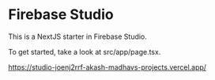 # Firebase Studio

This is a NextJS starter in Firebase Studio.

To get started, take a look at src/app/page.tsx.

https://studio-joenj2rrf-akash-madhavs-projects.vercel.app/
